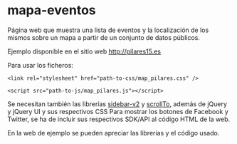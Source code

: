 # mapa-eventos
Página web que muestra una lista de eventos y la localización de los mismos sobre un mapa a partir de un conjunto de datos públicos.


Ejemplo disponible en el sitio web http://pilares15.es

Para usar los ficheros:

```
<link rel="stylesheet" href="path-to-css/map_pilares.css" />

<script src="path-to-js/map_pilares.js"></script>

```

Se necesitan también las librerías [sidebar-v2](https://github.com/Turbo87/sidebar-v2) y [scrollTo](https://github.com/flesler/jquery.scrollTo), además de jQuery y jQuery UI y sus respectivos CSS
Para mostrar los botones de Facebook y Twitter, se ha de incluir sus respectivos SDK/API al código HTML de la web.

En la web de ejemplo se pueden apreciar las librerías y el código usado.

